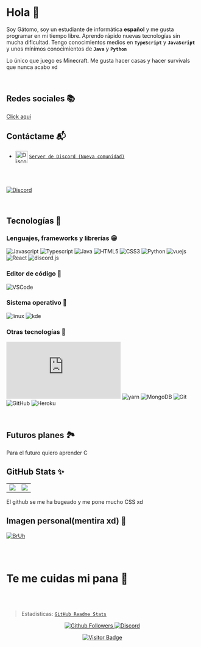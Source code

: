 # Hola 👋

Soy Gátomo, soy un estudiante de informática **español** y me gusta programar en mi tiempo libre. Aprendo rápido nuevas tecnologías sin mucha dificultad. Tengo conocimientos medios en **`TypeScript`** y **`JavaScript`** y unos mínimos conocimientos de **`Java`** y **`Python`**

Lo único que juego es Minecraft. Me gusta hacer casas y hacer survivals que nunca acabo xd


<br />

   ## Redes sociales 📚
   [Click aquí](https://linktr.ee/gatomo)
   <br />

  ## Contáctame 📬

   - <img src="https://simpleicons.org/icons/discord.svg" alt="Discord" width="32" align="center">  [`Server de Discord (Nueva comunidad)`](https://discord.gg/E2yBpMq2Km)
   
   <br />
   
   <div>
  <br />
  <p>
    <a href="https://discord.gg/E2yBpMq2Km"><img src="https://discord.com/api/guilds/880947411432923136/embed.png?style=banner3" alt="Discord" /></a>
  </p>
  </div>
  
   <br />
   
   ## Tecnologías 🍺
   
   ### Lenguajes, frameworks y librerías 😁

![Javascript](https://img.shields.io/static/v1?label=JavaScript&message=JavaScript%20☕&style=for-the-badge&color=F7DF1E&logo=JavaScript)
![Typescript](https://img.shields.io/static/v1?label=TypeScript&message=TypeScript%20>4.0%20🎏&color=007ACC&style=for-the-badge&logo=typescript)
![Java](https://img.shields.io/static/v1?label=Java&message=Java%20☕&style=for-the-badge&color=f89820&logo=java) 
![HTML5](https://img.shields.io/static/v1?label=HTML&message=HTML%20es%20un%20lenguaje%3F%20❓❔&style=for-the-badge&color=F16529&logo=html5) 
![CSS3](https://img.shields.io/static/v1?label=CSS&message=CSS3%20🎨&style=for-the-badge&color=2965f1&logo=css3)
![Python](https://img.shields.io/static/v1?label=Python&message=Python%203.x%20🐍&style=for-the-badge&color=3776AB&logo=python)
![vuejs](https://img.shields.io/static/v1?label=vue&message=Vue%20JS%20✌️&style=for-the-badge&color=4FC08D&logo=vue)
![React](https://img.shields.io/static/v1?label=React&message=React%20☢📻&style=for-the-badge&color=61DBFB&logo=react) 
![discord.js](https://img.shields.io/static/v1?label=discord&message=Discord.JS%20💬&style=for-the-badge&color=5865F2&logo=discord)

### Editor de código 🔷
![VSCode](https://img.shields.io/static/v1?label=VSCode&message=Mi%20editor%20🧻&style=for-the-badge&color=1e88e5&logo=visual-studio-code)

### Sistema operativo 🐧
![linux](https://img.shields.io/static/v1?label=Linux&message=Ubuntu%2021.10%20🐧&style=for-the-badge&color=FCC624&logo=linux)
![kde](https://img.shields.io/static/v1?label=KDE&message=Alguna%20versión%20de%20KDE%20Plasma%20⚙️&style=for-the-badge&color=1e88e5&logo=KDE)

### Otras tecnologías 🧵
![Nodejs](https://img.shields.io/static/v1?label=Nodejs&message=node%20src%2Fgátomo.js%20😸&color=68a063&style=for-the-badge&logo=Node.js)
![yarn](https://img.shields.io/static/v1?label=yarn&message=Package%20manager%20🐱&color=2C8EBB&style=for-the-badge&logo=yarn)
![MongoDB](https://img.shields.io/static/v1?label=MongoDB&message=Mongo%20DB%20🍃&style=for-the-badge&color=3FA037&logo=MongoDB)
![Git](https://img.shields.io/static/v1?label=Git&message=Fork%20this%20repo%20🍴&style=for-the-badge&color=f34f29&logo=git)
![GitHub](https://img.shields.io/static/v1?label=GitHub&message=github.com%2Fgatomo-oficial%20🐱🐙&style=for-the-badge&color=fff&logo=github)
![Heroku](https://img.shields.io/static/v1?label=Heroku&message=Heroku%20👘&style=for-the-badge&color=430098&logo=Heroku)





<br />

## Futuros planes 🏞️
Para el futuro quiero aprender C

## GitHub Stats ✨

<table>
  <tr>
    <td align="center" style="padding=0;width=50%;">
      <img align="center" style="padding=0;" src="https://github-readme-stats.vercel.app/api/?username=gatomo-oficial&show_icons=true&title_color=4F8CC9&text_color=9f9f9f&theme=react&hide_border=true&hide_title=true&count_private=true" />
    </td>
    <td align="center" style="padding=0;width=50%;">
      <img align="center" style="padding=0;" src="https://github-readme-stats.quantumlytangled.vercel.app/api/top-langs/?username=gatomo-oficial&layout=compact&show_icons=true&title_color=4F8CC9&text_color=9f9f9f&theme=react&hide_border=true&count_private=true&extra=normal-project/Normal;normal-project/Normal" />
    </td>
  </tr>
</table>

El github se me ha bugeado y me pone mucho CSS xd
<br />


## Imagen personal(mentira xd) 📸
[![BrUh](https://cdn.discordapp.com/attachments/707537070641381438/763377999122137108/3maipx.jpg)](https://cdn.discordapp.com/attachments/707537070641381438/763377999122137108/3maipx.jpg)

<br />
<br />

# Te me cuidas mi pana 🍞 

<br />
<br />

> Estadisticas: [`GitHub Readme Stats`](https://github.com/anuraghazra/github-readme-stats)

<p align="center">
  <a href="https://github.com/gatomo-oficial">
    <img alt="Github Followers" src="https://img.shields.io/github/followers/gatomo-oficial?logo=github&style=for-the-badge" />
  </a>
  <a href="https://discord.gg/NmW8kYv">
    <img alt="Discord" src="https://img.shields.io/discord/880947411432923136?logo=Discord&style=for-the-badge" />
  </a>   
   <p align="center">
    <a href="https://github.com/gatomo-oficial">
    <img alt="Visitor Badge" src="https://visitor-badge.laobi.icu/badge?page_id=gatomo-oficial.gatomo-oficial" />
  </a>
   </p>
</p>

